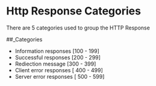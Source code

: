 # Http Response Categories
There are 5 categories used to group the HTTP Response

##_Categories
- Information responses [100 - 199]
- Successful responses [200 - 299]
- Rediection message [300 - 399]
- Client error responses [ 400 - 499]
- Server error responses [ 500 - 599]
